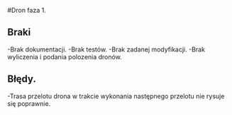 #Dron faza 1.


## Braki
-Brak dokumentacji.
-Brak testów.
-Brak zadanej modyfikacji.
-Brak wyliczenia i podania polozenia dronów.

## Błędy.
-Trasa przelotu drona w trakcie wykonania następnego przelotu nie rysuje się poprawnie.

